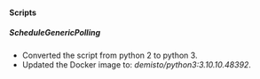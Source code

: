 
#### Scripts

##### ScheduleGenericPolling

- Converted the script from python 2 to python 3.
- Updated the Docker image to: *demisto/python3:3.10.10.48392*.

